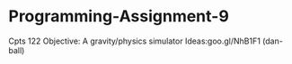 # Programming-Assignment-9
Cpts 122
Objective: A gravity/physics simulator
Ideas:goo.gl/NhB1F1 (dan-ball)
      
